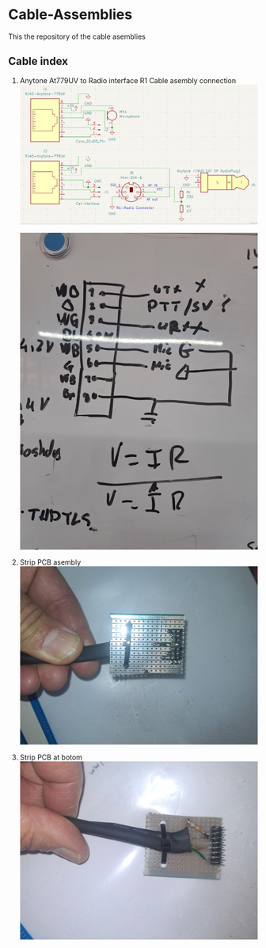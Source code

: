# Cable-Assemblies
This the repository of the cable asemblies
## Cable index 


1) Anytone At779UV to Radio interface R1
   Cable asembly connection
   ![Pin connections](Anytone_mic_diagram.jpeg)
  
    ![Pin connections](ROIP_Anyton1.jpeg)
3) Strip PCB asembly
  ![Board at top](Roip_anytone2.jpeg)
4) Strip PCB at botom   
   ![Board at botom](Roip_anytone3.jpeg)
   
